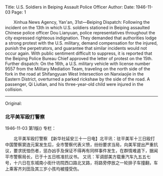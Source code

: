 Title: U.S. Soldiers in Beiping Assault Police Officer
Author:
Date: 1946-11-03
Page: 1

　　Xinhua News Agency, Yan'an, 31st—Beiping Dispatch: Following the incident on the 13th in which U.S. soldiers stationed in Beiping assaulted Chinese police officer Dou Lianyuan, police representatives throughout the city expressed righteous indignation. They demanded that authorities lodge a strong protest with the U.S. military, demand compensation for the injured, punish the perpetrators, and guarantee that similar incidents would not occur again. With public sentiment difficult to suppress, it is reported that the Beiping Police Bureau Chief approved the letter of protest on the 15th.
    Further dispatch: On the 16th, a U.S. military vehicle with license number 9557 from the Military Mediation Team, traveling on the north side of the fork in the road at Shifangyuan West Intersection on Nanxiaojie in the Eastern District, overturned a parked rickshaw by the side of the road. A passenger, Qi Liutian, and his three-year-old child were injured in the collision.



<hr /> 

Original: 


### 北平美军殴打警察

1946-11-03
第1版()
专栏：

　　北平美军殴打警察
    【新华社延安三十一日电】北平讯：驻平美军十三日殴打中国警察窦连元案发生后，全市警察代表义愤，纷纷要求当局，向美军提出严重抗议，要求抚恤伤者，惩办凶手及保证不得再有同样事件发生，在群情难遏下，据闻平市警察局长，已于十五日核准抗议书。
    又讯：军调部美方载重汽车九五五七号，十六日在东城南小街什坊院西口路北叉路，将路旁停放之一轮排子车撞翻，车上乘客齐刘田及其三岁小孩均被撞受伤。
